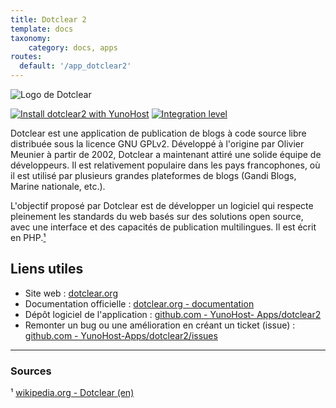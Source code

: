 ```yaml
---
title: Dotclear 2
template: docs
taxonomy:
    category: docs, apps
routes:
  default: '/app_dotclear2'
---
```


![Logo de Dotclear](image://dotclear_logo.png?width=80)

[![Install dotclear2 with YunoHost](https://install-app.yunohost.org/install-with-yunohost.png)](https://install-app.yunohost.org/?app=dotclear2) [![Integration level](https://dash.yunohost.org/integration/dotclear2.svg)](https://dash.yunohost.org/appci/app/dotclear2)

Dotclear est une application de publication de blogs à code source libre distribuée sous la licence GNU GPLv2. Développé à l'origine par Olivier Meunier à partir de 2002, Dotclear a maintenant attiré une solide équipe de développeurs. Il est relativement populaire dans les pays francophones, où il est utilisé par plusieurs grandes plateformes de blogs (Gandi Blogs, Marine nationale, etc.).

L'objectif proposé par Dotclear est de développer un logiciel qui respecte pleinement les standards du web basés sur des solutions open source, avec une interface et des capacités de publication multilingues. Il est écrit en PHP.[¹](#sources)

## Liens utiles

 + Site web : [dotclear.org](https://fr.dotclear.org/)
 + Documentation officielle : [dotclear.org - documentation](https://fr.dotclear.org/documentation/)
 + Dépôt logiciel de l'application : [github.com - YunoHost- Apps/dotclear2](https://github.com/YunoHost-Apps/dotclear2_ynh)
 + Remonter un bug ou une amélioration en créant un ticket (issue) : [github.com - YunoHost-Apps/dotclear2/issues](https://github.com/YunoHost-Apps/dotclear2_ynh/issues)

 ------

### Sources

¹ [wikipedia.org - Dotclear (en)](https://en.wikipedia.org/wiki/Dotclear)
